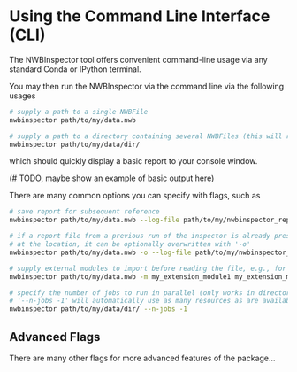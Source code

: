 Using the Command Line Interface (CLI)
======================================

The NWBInspector tool offers convenient command-line usage via any standard Conda or IPython terminal.

You may then run the NWBInspector via the command line via the following usages

```bash
# supply a path to a single NWBFile
nwbinspector path/to/my/data.nwb

# supply a path to a directory containing several NWBFiles (this will recurse to subdirectories)
nwbinspector path/to/my/data/dir/
```

which should quickly display a basic report to your console window.

(# TODO, maybe show an example of basic output here)

There are many common options you can specify with flags, such as

```bash
# save report for subsequent reference
nwbinspector path/to/my/data.nwb --log-file path/to/my/nwbinspector_report.txt

# if a report file from a previous run of the inspector is already present
# at the location, it can be optionally overwritten with '-o'
nwbinspector path/to/my/data.nwb -o --log-file path/to/my/nwbinspector_report.txt

# supply external modules to import before reading the file, e.g., for NWB extensions
nwbinspector path/to/my/data.nwb -m my_extension_module1 my_extension_module2

# specify the number of jobs to run in parallel (only works in directory mode)
# '--n-jobs -1' will automatically use as many resources as are available on your system
nwbinspector path/to/my/data/dir/ --n-jobs -1
```


Advanced Flags
--------------

There are many other flags for more advanced features of the package...

```bash
```
